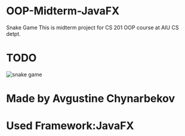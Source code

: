 # OOP-Midterm-JavaFX
Snake Game
This is midterm project for CS 201 OOP course at AIU CS detpt.

# TODO
![snake game](https://user-images.githubusercontent.com/72886935/141831181-418b5db3-3167-4055-88eb-575c70f1152f.png)


# Made by Avgustine Chynarbekov


# Used Framework:JavaFX

